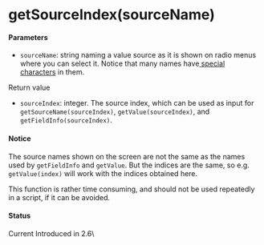 # getSourceIndex(sourceName)

#### Parameters

* `sourceName`: string naming a value source as it is shown on radio menus where you can select it. Notice that many names have[ special characters](broken-reference) in them.&#x20;

Return value

* `sourceIndex`: integer. The source index, which can be used as input for `getSourceName(sourceIndex)`, `getValue(sourceIndex)`, and `getFieldInfo(sourceIndex)`.&#x20;

#### Notice

The source names shown on the screen are not the same as the names used by `getFieldInfo` and `getValue`. But the indices are the same, so e.g. `getValue(index)` will work with the indices obtained here.&#x20;

This function is rather time consuming, and should not be used repeatedly in a script, if it can be avoided.

#### Status

Current Introduced in 2.6\
